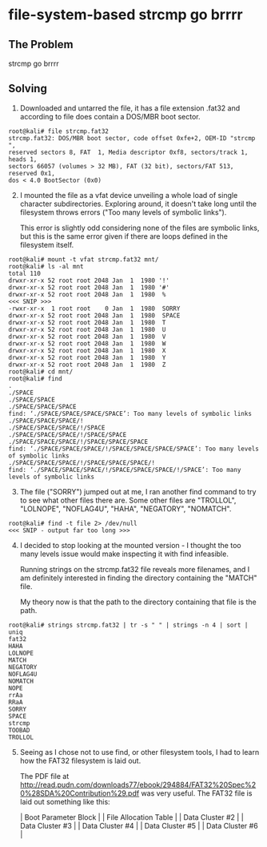 file-system-based strcmp go brrrr
=================================

The Problem
-----------

strcmp go brrrr

Solving
-------

1. Downloaded and untarred the file, it has a file extension .fat32 and
   according to file does contain a DOS/MBR boot sector.

```
root@kali# file strcmp.fat32 
strcmp.fat32: DOS/MBR boot sector, code offset 0xfe+2, OEM-ID "strcmp  ",
reserved sectors 8, FAT  1, Media descriptor 0xf8, sectors/track 1, heads 1,
sectors 66057 (volumes > 32 MB), FAT (32 bit), sectors/FAT 513, reserved 0x1,
dos < 4.0 BootSector (0x0)
```

2. I mounted the file as a vfat device unveiling a whole load of single
   character subdirectories. Exploring around, it doesn't take long until the
   filesystem throws errors ("Too many levels of symbolic links").

   This error is slightly odd considering none of the files are symbolic links,
   but this is the same error given if there are loops defined in the filesystem
   itself.

```
root@kali# mount -t vfat strcmp.fat32 mnt/  
root@kali# ls -al mnt                                     
total 110                                                 
drwxr-xr-x 52 root root 2048 Jan  1  1980 '!'
drwxr-xr-x 52 root root 2048 Jan  1  1980 '#'
drwxr-xr-x 52 root root 2048 Jan  1  1980  %
<<< SNIP >>>
-rwxr-xr-x  1 root root    0 Jan  1  1980  SORRY
drwxr-xr-x 52 root root 2048 Jan  1  1980  SPACE
drwxr-xr-x 52 root root 2048 Jan  1  1980  T
drwxr-xr-x 52 root root 2048 Jan  1  1980  U
drwxr-xr-x 52 root root 2048 Jan  1  1980  V
drwxr-xr-x 52 root root 2048 Jan  1  1980  W
drwxr-xr-x 52 root root 2048 Jan  1  1980  X
drwxr-xr-x 52 root root 2048 Jan  1  1980  Y
drwxr-xr-x 52 root root 2048 Jan  1  1980  Z
root@kali# cd mnt/
root@kali# find
.
./SPACE
./SPACE/SPACE
./SPACE/SPACE/SPACE
find: ‘./SPACE/SPACE/SPACE/SPACE’: Too many levels of symbolic links
./SPACE/SPACE/SPACE/!
./SPACE/SPACE/SPACE/!/SPACE
./SPACE/SPACE/SPACE/!/SPACE/SPACE
./SPACE/SPACE/SPACE/!/SPACE/SPACE/SPACE
find: ‘./SPACE/SPACE/SPACE/!/SPACE/SPACE/SPACE/SPACE’: Too many levels of symbolic links
./SPACE/SPACE/SPACE/!/SPACE/SPACE/SPACE/!
find: ‘./SPACE/SPACE/SPACE/!/SPACE/SPACE/SPACE/!/SPACE’: Too many levels of symbolic links
```

3. The file ("SORRY") jumped out at me, I ran another find command to try to see
   what other files there are. Some other files are "TROLLOL", "LOLNOPE",
   "NOFLAG4U", "HAHA", "NEGATORY", "NOMATCH".

```
root@kali# find -t file 2> /dev/null
<<< SNIP - output far too long >>>
```

4. I decided to stop looking at the mounted version - I thought the too many
   levels issue would make inspecting it with find infeasible.

   Running strings on the strcmp.fat32 file reveals more filenames, and I am
   definitely interested in finding the directory containing the "MATCH" file.

   My theory now is that the path to the directory containing that file is the
   path.

```
root@kali# strings strcmp.fat32 | tr -s " " | strings -n 4 | sort | uniq
fat32 
HAHA 
LOLNOPE 
MATCH 
NEGATORY 
NOFLAG4U 
NOMATCH 
NOPE 
rrAa
RRaA
SORRY 
SPACE 
strcmp 
TOOBAD 
TROLLOL
```

5. Seeing as I chose not to use find, or other filesystem tools, I had to learn
   how the FAT32 filesystem is laid out.

   The PDF file at http://read.pudn.com/downloads77/ebook/294884/FAT32%20Spec%20%28SDA%20Contribution%29.pdf
   was very useful. The FAT32 file is laid out something like this:

   | Boot Parameter Block  |
   | File Allocation Table |
   | Data Cluster #2       |
   | Data Cluster #3       |
   | Data Cluster #4       |
   | Data Cluster #5       |
   | Data Cluster #6       |
